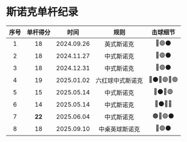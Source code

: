 # 斯诺克单杆纪录

| 序号 | 单杆得分  |  时间      |      规则       |           击球细节            |
| :--: | :------: | :-------: | :-------------: | :--------------------------: |
| 1    |    18    | 2024.09.26 |      英式斯诺克 | 🔵🟣⚫️                      |
| 2    |    18    | 2024.11.27 |      中式斯诺克 | 🔵🟣⚫️                      |
| 3    |    18    | 2024.12.31 |      中式斯诺克 | 🔵🟣⚫️                      |
| 4    |    19    | 2025.01.02 | 六红球中式斯诺克 | 🔴⚫️🔴🟣🔴🟢              |
| 5    |    15    | 2025.05.14 |      中式斯诺克 | 🔴⚫️🔴🟣                   |
| 6    |    14    | 2025.05.14 |      中式斯诺克 | 🔴⚫️🔴🔵                   |
| 7    |  **22**  | 2025.06.04 |      中式斯诺克 | 🟤🔵🟣⚫️                   |
| 8    |    18    | 2025.09.10 |  中桌英球斯诺克 | 🔵🟣⚫️                      |